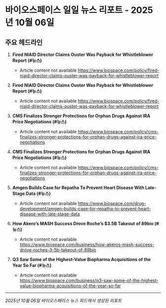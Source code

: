 # 바이오스페이스 일일 뉴스 리포트 - 2025년 10월 06일


## 주요 헤드라인

1. **Fired NIAID Director Claims Ouster Was Payback for Whistleblower Report (#뉴스)**
   - Article content not available
   <https://www.biospace.com/policy/fired-niaid-director-claims-ouster-was-payback-for-whistleblower-report>

2. **Fired NIAID Director Claims Ouster Was Payback for Whistleblower Report (#뉴스)**
   - Article content not available
   <https://www.biospace.com/policy/fired-niaid-director-claims-ouster-was-payback-for-whistleblower-report>

3. **CMS Finalizes Stronger Protections for Orphan Drugs Against IRA Price Negotiations (#뉴스)**
   - Article content not available
   <https://www.biospace.com/policy/cms-finalizes-stronger-protections-for-orphan-drugs-against-ira-price-negotiations>

4. **CMS Finalizes Stronger Protections for Orphan Drugs Against IRA Price Negotiations (#뉴스)**
   - Article content not available
   <https://www.biospace.com/policy/cms-finalizes-stronger-protections-for-orphan-drugs-against-ira-price-negotiations>

5. **Amgen Builds Case for Repatha To Prevent Heart Disease With Late-Stage Data (#뉴스)**
   - Article content not available
   <https://www.biospace.com/drug-development/amgen-builds-case-for-repatha-to-prevent-heart-disease-with-late-stage-data>

6. **How Akero’s MASH Success Drove Roche’s $3.5B Takeout of 89bio (#뉴스)**
   - Article content not available
   <https://www.biospace.com/business/how-akeros-mash-success-drove-roches-3-5b-takeout-of-89bio>

7. **Q3 Saw Some of the Highest-Value Biopharma Acquisitions of the Year So Far (#뉴스)**
   - Article content not available
   <https://www.biospace.com/business/q3-saw-some-of-the-highest-value-biopharma-acquisitions-of-the-year-so-far>


---
*2025년 10월 06일 바이오스페이스 뉴스 피드에서 생성된 리포트*